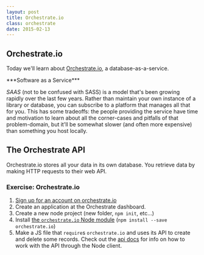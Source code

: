 ```yaml
---
layout: post
title: Orchestrate.io
class: orchestrate
date: 2015-02-13
---
```


## Orchestrate.io

Today we'll learn about [Orchestrate.io][orchestrate], a database-as-a-service.

<aside>
***Software as a Service***

_SAAS_ (not to be confused with SASS) is a model that's been growing rapidly over the last few years. Rather than maintain your own instance of a library or database, you can subscribe to a platform that manages all that for you. This has some tradeoffs: the people providing the service have time and motivation to learn about all the corner-cases and pitfalls of that problem-domain, but it'll be somewhat slower (and often more expensive) than something you host locally.
</aside>

## The Orchestrate API

Orchestrate.io stores all your data in its own database. You retrieve data by making HTTP requests to their web API.

### Exercise: Orchestrate.io

1. [Sign up for an account on orchestrate.io][orchestrate-signup]
1. Create an application at the Orchestrate dashboard.
1. Create a new node project (new folder, `npm init`, etc...)
1. Install [the `orchestrate.io` Node module][orchestrate-npm] (`npm install --save orchestrate.io`)
1. Make a JS file that `require`s `orchestrate.io` and uses its API to create and delete some records. Check out the [api docs][orchestrate-docs] for info on how to work with the API through the Node client.

[orchestrate]: https://orchestrate.io/
[orchestrate-signup]: https://dashboard.orchestrate.io/users/register
[orchestrate-npm]: https://www.npmjs.com/package/orchestrate.io
[orchestrate-docs]: https://orchestrate.io/docs/key-value
